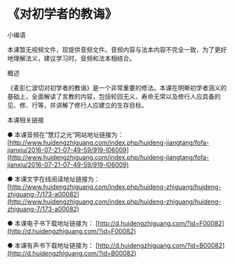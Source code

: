 # 《对初学者的教诲》

小编语

本课暂无视频文件，现提供音频文件。音频内容与法本内容不完全一致，为了更好地理解法义，建议学习时，音频和法本相结合。

概述

《麦彭仁波切对初学者的教诲》是一个非常重要的修法。本课在明晰初学者涵义的基础上，全面解读了言教的内容，包括轮回无义、寿命无常以及修行人应具备的见、修、行等，并讲解了修行人应建立的生存目标。

本课相关链接

● 本课音频在“慧灯之光“网站地址链接为： [http://www.huidengzhiguang.com/index.php/huideng-jiangtang/fofa-jianxiu/2016-07-21-07-49-59/919-l06009](http://www.huidengzhiguang.com/index.php/huideng-jiangtang/fofa-jianxiu/2016-07-21-07-49-59/919-l06009)

● 本课文字在线阅读地址链接为： [http://www.huidengzhiguang.com/index.php/huideng-zhiguang/huideng-zhiguang-7/173-a00082](http://www.huidengzhiguang.com/index.php/huideng-zhiguang/huideng-zhiguang-7/173-a00082)

● 本课电子书下载地址链接为： [http://d.huidengzhiguang.com/?id=F00082](http://d.huidengzhiguang.com/?id=F00082)

● 本课有声书下载地址链接为： [http://d.huidengzhiguang.com/?id=B00082](http://d.huidengzhiguang.com/?id=B00082)

